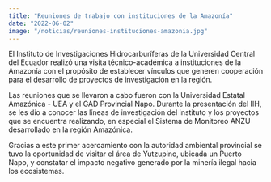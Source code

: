 ```yaml
---
title: "Reuniones de trabajo con instituciones de la Amazonía"
date: "2022-06-02"
image: "/noticias/reuniones-instituciones-amazonia.jpg"
---
```


El Instituto de Investigaciones Hidrocarburíferas de la Universidad Central del Ecuador realizó una visita técnico-académica a instituciones de la Amazonía con el propósito de establecer vínculos que generen cooperación para el desarrollo de proyectos de investigación en la región.

Las reuniones que se llevaron a cabo fueron con la Universidad Estatal Amazónica - UEA y el GAD Provincial Napo. Durante la presentación del IIH, se les dio a conocer las líneas de investigación del instituto y los proyectos que se encuentra realizando, en especial el Sistema de Monitoreo ANZU desarrollado en la región Amazónica.

Gracias a este primer acercamiento con la autoridad ambiental provincial se tuvo la oportunidad de visitar el área de Yutzupino, ubicada un Puerto Napo, y constatar el impacto negativo generado por la minería ilegal hacia los ecosistemas.